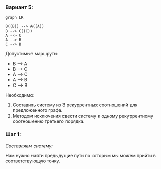 ### Вариант 5:

```mermaid
graph LR

B((B)) --> A((A))
B --> C((C))
A --> C
A --> B
C --> B
```
Допустимые маршруты:
- B --> A
- B --> C
- A --> C
- A --> B
- C --> B

Необходимо:
1. Составить систему из 3 рекуррентных соотношений для предложенного графа.
2. Методом исключения свести систему к одному рекуррентному соотношению третьего порядка.

### Шаг 1:

*Составляем систему:*

Нам нужно найти предыдущие пути по которым мы можем прийти в соответствующую точку.



